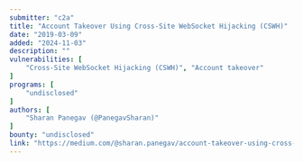 ```yaml
---
submitter: "c2a"
title: "Account Takeover Using Cross-Site WebSocket Hijacking (CSWH)"
date: "2019-03-09"
added: "2024-11-03"
description: ""
vulnerabilities: [
    "Cross-Site WebSocket Hijacking (CSWH)", "Account takeover"
]
programs: [
    "undisclosed"
]
authors: [
    "Sharan Panegav (@PanegavSharan)"
]
bounty: "undisclosed"
link: "https://medium.com/@sharan.panegav/account-takeover-using-cross-site-websocket-hijacking-cswh-99cf9cea6c50"
---
```




